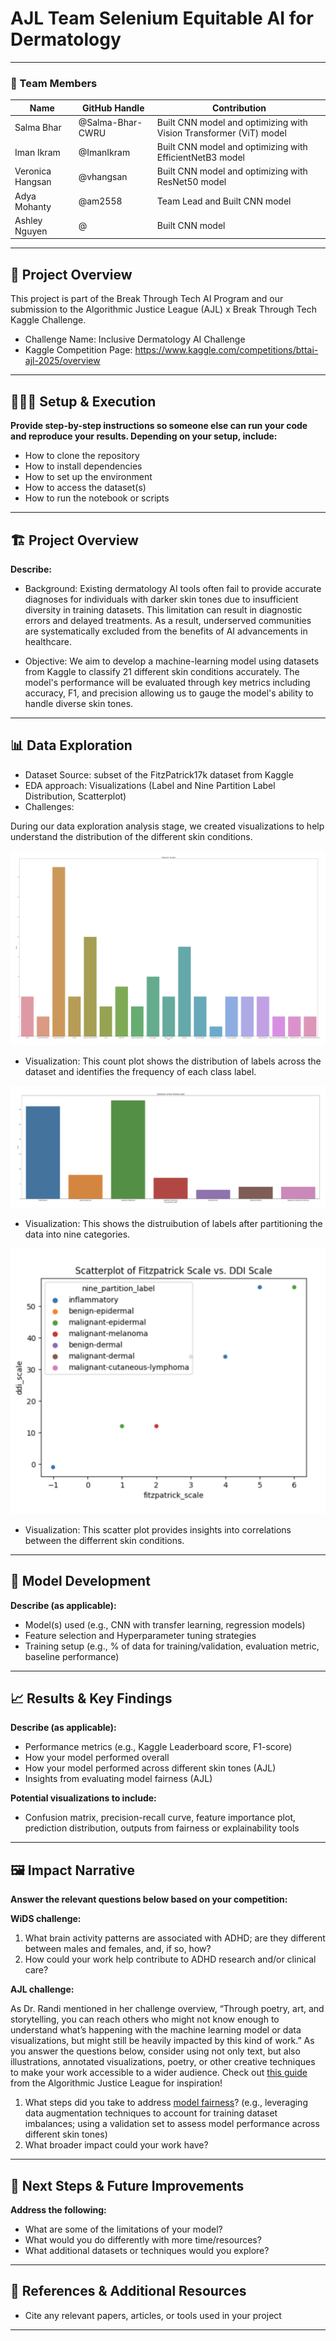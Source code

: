 # AJL Team Selenium Equitable AI for Dermatology


---

### **👥 Team Members**

| Name | GitHub Handle | Contribution |
| ----- | ----- | ----- |
| Salma Bhar | @Salma-Bhar-CWRU | Built CNN model and optimizing with Vision Transformer (ViT) model |
| Iman Ikram | @ImanIkram | Built CNN model and optimizing with EfficientNetB3 model |
| Veronica Hangsan | @vhangsan | Built CNN model and optimizing with ResNet50 model |
| Adya Mohanty | @am2558 | Team Lead and Built CNN model |
| Ashley Nguyen | @ | Built CNN model |

---

## **🎯 Project Overview**
This project is part of the Break Through Tech AI Program and our submission to the Algorithmic Justice League (AJL) x Break Through Tech Kaggle Challenge.
- Challenge Name: Inclusive Dermatology AI Challenge
- Kaggle Competition Page: https://www.kaggle.com/competitions/bttai-ajl-2025/overview

---

## **👩🏽‍💻 Setup & Execution**

**Provide step-by-step instructions so someone else can run your code and reproduce your results. Depending on your setup, include:**

* How to clone the repository
* How to install dependencies
* How to set up the environment
* How to access the dataset(s)
* How to run the notebook or scripts

---

## **🏗️ Project Overview**

**Describe:**

* Background: Existing dermatology AI tools often fail to provide accurate diagnoses for individuals with darker skin tones due to insufficient diversity in training datasets. This limitation can result in diagnostic errors and delayed treatments. As a result, underserved communities are systematically excluded from the benefits of AI advancements in healthcare.

* Objective: We aim to develop a machine-learning model using datasets from Kaggle to classify 21 different skin conditions accurately. The model's performance will be evaluated through key metrics including accuracy, F1, and precision allowing us to gauge the model's ability to handle diverse skin tones.

---

## **📊 Data Exploration**

* Dataset Source: subset of the FitzPatrick17k dataset from Kaggle
* EDA approach: Visualizations (Label and Nine Partition Label Distribution, Scatterplot)
* Challenges:
  
During our data exploration analysis stage, we created visualizations to help understand the distribution of the different skin conditions.

![label distribution](eda_images/label_distribution.png)
* Visualization: This count plot shows the distribution of labels across the dataset and identifies the frequency of each class label.
  
![label partition](eda_images/label_partition.png)
* Visualization: This shows the distruibution of labels after partitioning the data into nine categories.
  
![scatterplot](eda_images/scatterplot.png)
* Visualization: This scatter plot provides insights into correlations between the differrent skin conditions.

---

## **🧠 Model Development**

**Describe (as applicable):**

* Model(s) used (e.g., CNN with transfer learning, regression models)
* Feature selection and Hyperparameter tuning strategies
* Training setup (e.g., % of data for training/validation, evaluation metric, baseline performance)

---

## **📈 Results & Key Findings**

**Describe (as applicable):**

* Performance metrics (e.g., Kaggle Leaderboard score, F1-score)
* How your model performed overall
* How your model performed across different skin tones (AJL)
* Insights from evaluating model fairness (AJL)

**Potential visualizations to include:**

* Confusion matrix, precision-recall curve, feature importance plot, prediction distribution, outputs from fairness or explainability tools

---

## **🖼️ Impact Narrative**

**Answer the relevant questions below based on your competition:**

**WiDS challenge:**

1. What brain activity patterns are associated with ADHD; are they different between males and females, and, if so, how?
2. How could your work help contribute to ADHD research and/or clinical care?

**AJL challenge:**

As Dr. Randi mentioned in her challenge overview, “Through poetry, art, and storytelling, you can reach others who might not know enough to understand what’s happening with the machine learning model or data visualizations, but might still be heavily impacted by this kind of work.”
As you answer the questions below, consider using not only text, but also illustrations, annotated visualizations, poetry, or other creative techniques to make your work accessible to a wider audience.
Check out [this guide](https://drive.google.com/file/d/1kYKaVNR\_l7Abx2kebs3AdDi6TlPviC3q/view) from the Algorithmic Justice League for inspiration!

1. What steps did you take to address [model fairness](https://haas.berkeley.edu/wp-content/uploads/What-is-fairness_-EGAL2.pdf)? (e.g., leveraging data augmentation techniques to account for training dataset imbalances; using a validation set to assess model performance across different skin tones)
2. What broader impact could your work have?

---

## **🚀 Next Steps & Future Improvements**

**Address the following:**

* What are some of the limitations of your model?
* What would you do differently with more time/resources?
* What additional datasets or techniques would you explore?

---

## **📄 References & Additional Resources**

* Cite any relevant papers, articles, or tools used in your project

---

